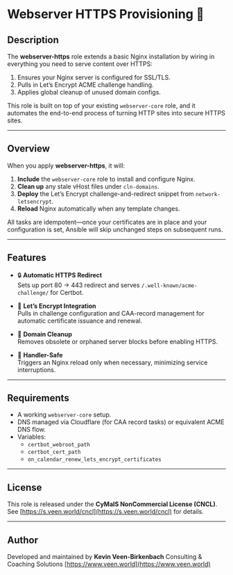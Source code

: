 # Webserver HTTPS Provisioning 🚀

## Description
The **webserver-https** role extends a basic Nginx installation by wiring in everything you need to serve content over HTTPS:

1. Ensures your Nginx server is configured for SSL/TLS.
2. Pulls in Let’s Encrypt ACME challenge handling.
3. Applies global cleanup of unused domain configs.

This role is built on top of your existing `webserver-core` role, and it automates the end-to-end process of turning HTTP sites into secure HTTPS sites.

---

## Overview

When you apply **webserver-https**, it will:

1. **Include** the `webserver-core` role to install and configure Nginx.  
2. **Clean up** any stale vHost files under `cln-domains`.  
3. **Deploy** the Let’s Encrypt challenge-and-redirect snippet from `network-letsencrypt`.  
4. **Reload** Nginx automatically when any template changes.

All tasks are idempotent—once your certificates are in place and your configuration is set, Ansible will skip unchanged steps on subsequent runs.

---

## Features

- 🔒 **Automatic HTTPS Redirect**  
  Sets up port 80 → 443 redirect and serves `/.well-known/acme-challenge/` for Certbot.

- 🔑 **Let’s Encrypt Integration**  
  Pulls in challenge configuration and CAA-record management for automatic certificate issuance and renewal.

- 🧹 **Domain Cleanup**  
  Removes obsolete or orphaned server blocks before enabling HTTPS.

- 🚦 **Handler-Safe**  
  Triggers an Nginx reload only when necessary, minimizing service interruptions.

---

## Requirements

- A working `webserver-core` setup.
- DNS managed via Cloudflare (for CAA record tasks) or equivalent ACME DNS flow.
- Variables:
  - `certbot_webroot_path`  
  - `certbot_cert_path`  
  - `on_calendar_renew_lets_encrypt_certificates`

---

## License

This role is released under the **CyMaIS NonCommercial License (CNCL)**.
See [https://s.veen.world/cncl](https://s.veen.world/cncl) for details.

---

## Author

Developed and maintained by **Kevin Veen-Birkenbach**
Consulting & Coaching Solutions
[https://www.veen.world](https://www.veen.world)

